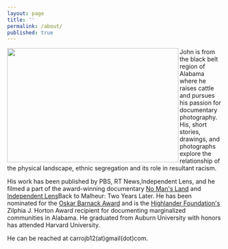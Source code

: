 ```yaml
---
layout: page
title: ''
permalink: /about/
published: true
---
```


<img src="https://jonbcarroll.s3.us-east-2.amazonaws.com/gloves.jpg" width="400" 
     height="267" align="left"/> 


<p>John is from the black belt region of Alabama where he raises cattle and pursues his passion for documentary photography. His, short stories, drawings, and photographs explore the relationship of the physical landscape, ethnic segregation and its role in resultant racism. 

His work has been published by PBS, RT News,Independent Lens, and he filmed a part of the award-winning documentary <a href="https://www.pbs.org/independentlens/documentaries/no-mans-land/">No Man's Land</a> and <a href="https://www.pbssocal.org/shows/independent-lens/clip/back-malheur-two-years-later-0o4iek">Independent Lens</a>Back to Malheur: Two Years Later. He has been nominated for the <a href="https://us.leica-camera.com/World-of-Leica/Leica-Awards/About-Leica-Awards">Oskar Barnack Award</a> and is the <a href="https://highlandercenter.org">Highlander Foundation's</a> Zilphia J. Horton Award recipient for documenting marginalized communities in Alabama. He graduated from Auburn University with honors has attended Harvard University.

He can be reached at carrojb12(at)gmail(dot)com.






